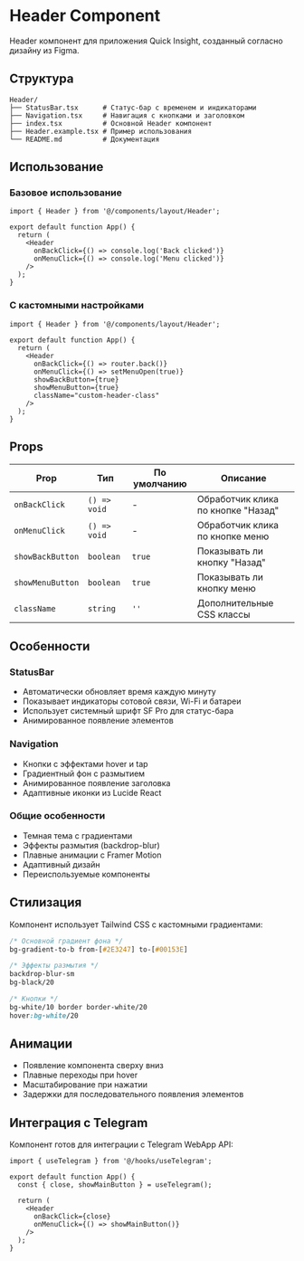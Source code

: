 # Header Component

Header компонент для приложения Quick Insight, созданный согласно дизайну из Figma.

## Структура

```
Header/
├── StatusBar.tsx      # Статус-бар с временем и индикаторами
├── Navigation.tsx     # Навигация с кнопками и заголовком
├── index.tsx          # Основной Header компонент
├── Header.example.tsx # Пример использования
└── README.md          # Документация
```

## Использование

### Базовое использование

```tsx
import { Header } from '@/components/layout/Header';

export default function App() {
  return (
    <Header
      onBackClick={() => console.log('Back clicked')}
      onMenuClick={() => console.log('Menu clicked')}
    />
  );
}
```

### С кастомными настройками

```tsx
import { Header } from '@/components/layout/Header';

export default function App() {
  return (
    <Header
      onBackClick={() => router.back()}
      onMenuClick={() => setMenuOpen(true)}
      showBackButton={true}
      showMenuButton={true}
      className="custom-header-class"
    />
  );
}
```

## Props

| Prop | Тип | По умолчанию | Описание |
|------|-----|--------------|----------|
| `onBackClick` | `() => void` | - | Обработчик клика по кнопке "Назад" |
| `onMenuClick` | `() => void` | - | Обработчик клика по кнопке меню |
| `showBackButton` | `boolean` | `true` | Показывать ли кнопку "Назад" |
| `showMenuButton` | `boolean` | `true` | Показывать ли кнопку меню |
| `className` | `string` | `''` | Дополнительные CSS классы |

## Особенности

### StatusBar
- Автоматически обновляет время каждую минуту
- Показывает индикаторы сотовой связи, Wi-Fi и батареи
- Использует системный шрифт SF Pro для статус-бара
- Анимированное появление элементов

### Navigation
- Кнопки с эффектами hover и tap
- Градиентный фон с размытием
- Анимированное появление заголовка
- Адаптивные иконки из Lucide React

### Общие особенности
- Темная тема с градиентами
- Эффекты размытия (backdrop-blur)
- Плавные анимации с Framer Motion
- Адаптивный дизайн
- Переиспользуемые компоненты

## Стилизация

Компонент использует Tailwind CSS с кастомными градиентами:

```css
/* Основной градиент фона */
bg-gradient-to-b from-[#2E3247] to-[#00153E]

/* Эффекты размытия */
backdrop-blur-sm
bg-black/20

/* Кнопки */
bg-white/10 border border-white/20
hover:bg-white/20
```

## Анимации

- Появление компонента сверху вниз
- Плавные переходы при hover
- Масштабирование при нажатии
- Задержки для последовательного появления элементов

## Интеграция с Telegram

Компонент готов для интеграции с Telegram WebApp API:

```tsx
import { useTelegram } from '@/hooks/useTelegram';

export default function App() {
  const { close, showMainButton } = useTelegram();

  return (
    <Header
      onBackClick={close}
      onMenuClick={() => showMainButton()}
    />
  );
}
```
